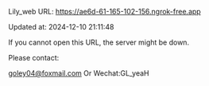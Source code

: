 Lily_web URL: https://ae6d-61-165-102-156.ngrok-free.app

Updated at: 2024-12-10 21:11:48

If you cannot open this URL, the server might be down.

Please contact: 

goley04@foxmail.com Or Wechat:GL_yeaH